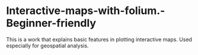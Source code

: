 # Interactive-maps-with-folium.-Beginner-friendly

This is a work that explains basic features in plotting interactive maps. Used especially for geospatial analysis.
